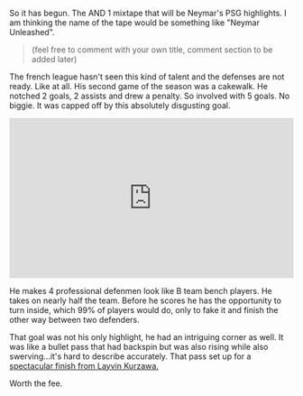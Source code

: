 So it has begun. The AND 1 mixtape that will be Neymar's PSG highlights. I am thinking the name of the tape would be something like "Neymar Unleashed".
>(feel free to comment with your own title, comment section to be added later) 

The french league hasn't seen this kind of talent and the defenses are not ready. Like at all. His second game of the season was a cakewalk. He  notched 2 goals, 2 assists and drew a penalty. So involved with 5 goals. No biggie. It was capped off by this absolutely disgusting goal.

<div style="width: 100%; height: 0px; position: relative; padding-bottom: 56.250%;"><iframe src="https://streamable.com/s/0jddt/xckqow" frameborder="0" width="100%" height="100%" allowfullscreen style="width: 100%; height: 100%; position: absolute;"></iframe></div>

He makes 4 professional defenmen look like B team bench players. He takes on nearly half the team. Before he scores he has the opportunity to turn inside, which 99% of players would do, only to fake it and finish the other way between two defenders.

That goal was not his only highlight, he had an intriguing corner as well. It was like a bullet pass that had backspin but was also rising while also swerving...it's hard to describe accurately. That pass set up for a <a href="https://www.youtube.com/watch?v=vbeeqNPBiWU">spectacular finish from Layvin Kurzawa.</a>
 

Worth the fee. 

